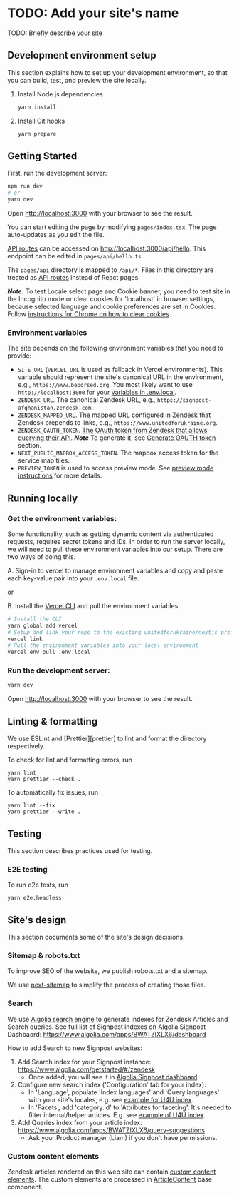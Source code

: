 # TODO: Add your site's name

TODO: Briefly describe your site

## Development environment setup

This section explains how to set up your development environment, so that you can build, test, and preview the site locally.

1. Install Node.js dependencies

   ```sh
   yarn install
   ```

2. Install Git hooks

   ```sh
   yarn prepare
   ```

## Getting Started

First, run the development server:

```bash
npm run dev
# or
yarn dev
```

Open [http://localhost:3000](http://localhost:3000) with your browser to see the result.

You can start editing the page by modifying `pages/index.tsx`. The page auto-updates as you edit the file.

[API routes](https://nextjs.org/docs/api-routes/introduction) can be accessed on [http://localhost:3000/api/hello](http://localhost:3000/api/hello). This endpoint can be edited in `pages/api/hello.ts`.

The `pages/api` directory is mapped to `/api/*`. Files in this directory are treated as [API routes](https://nextjs.org/docs/api-routes/introduction) instead of React pages.

**_Note:_** To test Locale select page and Cookie banner, you need to test site in the Incognito mode or clear cookies for 'localhost' in browser settings, because selected language and cookie preferences are set in Cookies. Follow [instructions for Chrome on how to clear cookies](hhttps://support.google.com/chrome/answer/95647?hl=en&co=GENIE.Platform%3DDesktop&oco=0#zippy=%2Cdelete-cookies-from-a-site).

### Environment variables

The site depends on the following environment variables that you need to provide:

- `SITE_URL` (`VERCEL_URL` is used as fallback in Vercel environments). This
  variable should represent the site's canonical URL in the environment, e.g.,
  `https://www.beporsed.org`. You most likely want to use
  `http://localhost:3000` for your [variables in
  .env.local](https://nextjs.org/docs/basic-features/environment-variables#loading-environment-variables).
- `ZENDESK_URL`. The canonical Zendesk URL, e.g., `https://signpost-afghanistan.zendesk.com`.
- `ZENDESK_MAPPED_URL`. The mapped URL configured in Zendesk that Zendesk
  prepends to links, e.g., `https://www.unitedforukraine.org`.
- `ZENDESK_OAUTH_TOKEN`. [The OAuth token from Zendesk that allows
  querying their
  API](https://support.zendesk.com/hc/en-us/articles/4408845965210-Using-OAuth-authentication-with-your-application).
  **_Note_** To generate it, see [Generate OAUTH token](/README.md#8-generate-zendesk-oauth-token-for-your-site) section.
- `NEXT_PUBLIC_MAPBOX_ACCESS_TOKEN`. The mapbox access token for the service map tiles.
- `PREVIEW_TOKEN` is used to access preview mode. See [preview mode instructions](https://docs.google.com/document/d/1IbtY_EvIm0c1C8yeKpEPWwPvWJyHiNehYkRpVJJ65kg/edit?usp=sharing) for more details.

## Running locally

### Get the environment variables:

Some functionality, such as getting dynamic content via authenticated requests,
requires secret tokens and IDs. In order to run the server locally, we will
need to pull these environment variables into our setup. There are two ways of
doing this.

A. Sign-in to vercel to manage environment variables and copy and paste each
key-value pair into your `.env.local` file.

or

B. Install the [Vercel CLI](https://vercel.com/cli) and pull the environment
variables:

```bash
# Install the CLI
yarn global add vercel
# Setup and link your repo to the existing unitedforukraine/nextjs project
vercel link
# Pull the environment variables into your local environment
vercel env pull .env.local
```

### Run the development server:

```bash
yarn dev
```

Open [http://localhost:3000](http://localhost:3000) with your browser to see the result.

## Linting & formatting

We use ESLint and [Prettier][prettier] to lint and format the directory respectively.

To check for lint and formatting errors, run

```
yarn lint
yarn prettier --check .
```

To automatically fix issues, run

```
yarn lint --fix
yarn prettier --write .
```

## Testing

This section describes practices used for testing.

### E2E testing

To run e2e tests, run

```shell
yarn e2e:headless
```

## Site's design

This section documents some of the site's design decisions.

### Sitemap & robots.txt

To improve SEO of the website, we publish robots.txt and a sitemap.

We use [next-sitemap][next-sitemap] to simplify the process of creating those
files.

[next-sitemap]: https://www.npmjs.com/package/next-sitemap 'next-sitemap'

### Search

We use [Algolia search engine](https://www.algolia.com/) to generate indexes for Zendesk Articles and Search queries.
See full list of Signpost indexes on Algolia Signpost Dashbaord: https://www.algolia.com/apps/BWATZIXLX6/dashboard

How to add Search to new Signpost websites:

1. Add Search index for your Signpost instance: https://www.algolia.com/getstarted/#/zendesk
   - Once added, you will see it in [Algolia Signpost dashboard](https://www.algolia.com/apps/BWATZIXLX6/dashboard)
2. Configure new search index ('Configuration' tab for your index):
   - In 'Language', populate 'Index languages' and 'Query languages' with your site's locales, e.g. see [example for U4U index](https://www.algolia.com/apps/BWATZIXLX6/explorer/configuration/zendesk_signpost-u4u_articles/language).
   - In 'Facets', add 'category.id' to 'Attributes for faceting'. It's needed to filter internal/helper articles. E.g. see [example of U4U index](https://www.algolia.com/apps/BWATZIXLX6/explorer/configuration/zendesk_signpost-u4u_articles/facets).
3. Add Queries index from your article index: https://www.algolia.com/apps/BWATZIXLX6/query-suggestions
   - Ask your Product manager (Liam) if you don't have permissions.

### Custom content elements

Zendesk articles rendered on this web site can contain [custom content elements](https://docs.google.com/document/d/1RyKzdU5ytXyswHtMoefjpvC7DtEMcJ1ZwJtMRsP5r4E/edit?resourcekey=0-ATE1HUHP4GrX6OPMwmJPJA#heading=h.glljwdjqb4d4). The custom elements are processed in [ArticleContent](https://github.com/unitedforukraine/signpost-base/blob/66cce03925eb3c426c3c3a2683cad7be3be7b467/src/article-content.tsx) base component.
